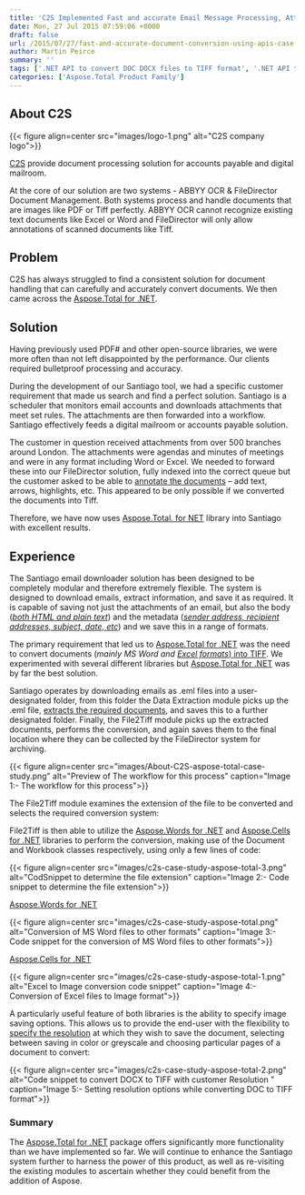 ```yaml
---
title: 'C2S Implemented Fast and accurate Email Message Processing, Attachments Extraction and Conversion of Word and Excel to TIFF format'
date: Mon, 27 Jul 2015 07:59:06 +0000
draft: false
url: /2015/07/27/fast-and-accurate-document-conversion-using-apis-case-study/
author: Martin Peirce
summary: ''
tags: ['.NET API to convert DOC DOCX files to TIFF format', '.NET API to render MS Word files to TIFF format', 'Aspose.Cells for .NET To convert Excel files to TIFF image', 'Aspose.Email to extract attachments from Email message', 'Aspose.Total', 'Control ColorMode and Resolution during TIFF creation', 'Convert Excel files to TIFF format', 'Extract attachments from Email Message', 'MS Word file to TIFF conversion API', 'Programatically process Email Messages using Aspose.Email for .NEt', 'Render DOC DOCX files to TIFF format', 'Success Stories']
categories: ['Aspose.Total Product Family']
---
```


## About C2S



{{< figure align=center src="images/logo-1.png" alt="C2S company logo">}}


[C2S][1] provide document processing solution for accounts payable and digital mailroom.

At the core of our solution are two systems - ABBYY OCR & FileDirector Document Management. Both systems process and handle documents that are images like PDF or Tiff perfectly. ABBYY OCR cannot recognize existing text documents like Excel or Word and FileDirector will only allow annotations of scanned documents like Tiff.

## Problem

C2S has always struggled to find a consistent solution for document handling that can carefully and accurately convert documents. We then came across the [Aspose.Total for .NET][2].

## Solution

Having previously used PDF# and other open-source libraries, we were more often than not left disappointed by the performance. Our clients required bulletproof processing and accuracy.

During the development of our Santiago tool, we had a specific customer requirement that made us search and find a perfect solution. Santiago is a scheduler that monitors email accounts and downloads attachments that meet set rules. The attachments are then forwarded into a workflow. Santiago effectively feeds a digital mailroom or accounts payable solution.

The customer in question received attachments from over 500 branches around London. The attachments were agendas and minutes of meetings and were in any format including Word or Excel. We needed to forward these into our FileDirector solution, fully indexed into the correct queue but the customer asked to be able to [annotate the documents][3] – add text, arrows, highlights, etc. This appeared to be only possible if we converted the documents into Tiff.

Therefore, we have now uses [Aspose.Total. for NET][4] library into Santiago with excellent results.

## Experience

The Santiago email downloader solution has been designed to be completely modular and therefore extremely flexible. The system is designed to download emails, extract information, and save it as required. It is capable of saving not just the attachments of an email, but also the body (_[both HTML and plain text][5]_) and the metadata (_[sender address, recipient addresses, subject, date, etc][6]_) and we save this in a range of formats.

The primary requirement that led us to [Aspose.Total for .NET][7] was the need to convert documents (_mainly MS Word and_ [_Excel formats_) into TIFF][8]. We experimented with several different libraries but [Aspose.Total for .NET][9] was by far the best solution.

Santiago operates by downloading emails as .eml files into a user-designated folder, from this folder the Data Extraction module picks up the .eml file, [extracts the required documents][10], and saves this to a further designated folder. Finally, the File2Tiff module picks up the extracted documents, performs the conversion, and again saves them to the final location where they can be collected by the FileDirector system for archiving.



{{< figure align=center src="images/About-C2S-aspose-total-case-study.png" alt="Preview of The workflow for this process" caption="Image 1:- The workflow for this process">}}


The File2Tiff module examines the extension of the file to be converted and selects the required conversion system:

File2Tiff is then able to utilize the [Aspose.Words for .NET][11] and [Aspose.Cells for .NET][12] libraries to perform the conversion, making use of the Document and Workbook classes respectively, using only a few lines of code:



{{< figure align=center src="images/c2s-case-study-aspose-total-3.png" alt="CodSnippet to determine the file extension" caption="Image 2:- Code snippet to determine the file extension">}}


[Aspose.Words for .NET][13]



{{< figure align=center src="images/c2s-case-study-aspose-total.png" alt="Conversion of MS Word files to other formats" caption="Image 3:- Code snippet for the conversion of MS Word files to other formats">}}


[Aspose.Cells for .NET][14]



{{< figure align=center src="images/c2s-case-study-aspose-total-1.png" alt="Excel to Image conversion code snippet" caption="Image 4:- Conversion of Excel files to Image format">}}


A particularly useful feature of both libraries is the ability to specify image saving options. This allows us to provide the end-user with the flexibility to [specify the resolution][15] at which they wish to save the document, selecting between saving in color or greyscale and choosing particular pages of a document to convert:



{{< figure align=center src="images/c2s-case-study-aspose-total-2.png" alt="Code snippet to convert DOCX to TIFF with customer Resolution " caption="Image 5:- Setting resolution options while converting DOC to TIFF format">}}


### Summary

The [Aspose.Total for .NET][16] package offers significantly more functionality than we have implemented so far. We will continue to enhance the Santiago system further to harness the power of this product, as well as re-visiting the existing modules to ascertain whether they could benefit from the addition of Aspose.




[1]: https://www.c2s.co.uk/
[2]: https://products.aspose.com/total/net
[3]: https://docs.aspose.com/display/wordsnet/Working+with+Graphic+Elements
[4]: https://products.aspose.com/total/net
[5]: https://docs.aspose.com/display/emailnet/Extracting+Message+Contents+from+Emails
[6]: https://docs.aspose.com/display/emailnet/Extracting+Message+Contents+from+Emails#ExtractingMessageContentsfromEmails-ExtractingEmailHeaders
[7]: https://products.aspose.com/total/net
[8]: https://docs.aspose.com/display/cellsnet/Track+Conversion+Progress+of+Excel+to+TIFF
[9]: https://products.aspose.com/total/net
[10]: https://docs.aspose.com/display/emailnet/Working+with+Attachments+and+Embedded+Objects
[11]: https://products.aspose.com/words/net
[12]: https://products.aspose.com/cells/net
[13]: https://products.aspose.com/words/net
[14]: https://products.aspose.com/cells/net
[15]: https://docs.aspose.com/display/wordsnet/Saving+a+Document+as+a+Multipage+TIFF
[16]: https://products.aspose.com/total/net




